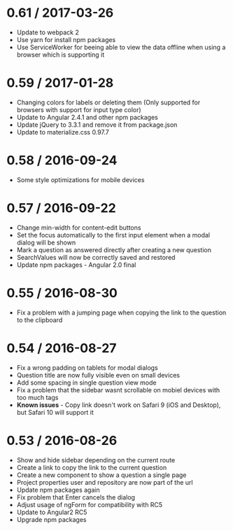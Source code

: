 0.61 / 2017-03-26
==================

  * Update to webpack 2
  * Use yarn for install npm packages
  * Use ServiceWorker for beeing able to view the data offline when using a browser which is
  supporting it

0.59 / 2017-01-28
==================

  * Changing colors for labels or deleting them
    (Only supported for browsers with support for input type color)
  * Update to Angular 2.4.1 and other npm packages
  * Update jQuery to 3.3.1 and remove it from package.json
  * Update to materialize.css 0.97.7

0.58 / 2016-09-24
==================

  * Some style optimizations for mobile devices

0.57 / 2016-09-22
==================

  * Change min-width for content-edit buttons
  * Set the focus automatically to the first input element when a modal dialog will be shown
  * Mark a question as answered directly after creating a new question
  * SearchValues will now be correctly saved and restored
  * Update npm packages - Angular 2.0 final

0.55 / 2016-08-30
==================

  * Fix a problem with a jumping page when copying the link to the question to the clipboard

0.54 / 2016-08-27
==================

  * Fix a wrong padding on tablets for modal dialogs
  * Question title are now fully visible even on small devices
  * Add some spacing in single question view mode
  * Fix a problem that the sidebar wasnt scrollable on mobiel devices with too much tags
  * **Known issues** - Copy link doesn't work on Safari 9 (iOS and Desktop), but Safari 10 will support it

0.53 / 2016-08-26
==================

  * Show and hide sidebar depending on the current route
  * Create a link to copy the link to the current question
  * Create a new component to show a question a single page
  * Project properties user and repository are now part of the url
  * Update npm packages again
  * Fix problem that Enter cancels the dialog
  * Adjust usage of ngForm for compatibility with RC5
  * Update to Angular2 RC5
  * Upgrade npm packages
